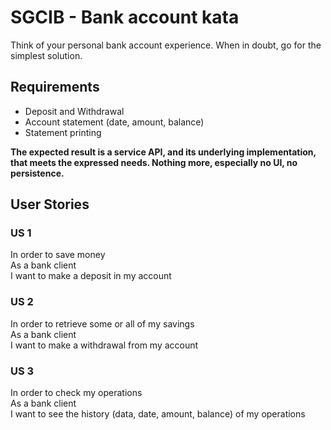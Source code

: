 # SGCIB - Bank account kata
Think of your personal bank account experience. When in doubt, go for the simplest solution.

## Requirements
- Deposit and Withdrawal
- Account statement (date, amount, balance)
- Statement printing

**The expected result is a service API, and its underlying implementation, that meets the expressed needs.
Nothing more, especially no UI, no persistence.**

## User Stories
### US 1
In order to save money  
As a bank client  
I want to make a deposit in my account

### US 2 
In order to retrieve some or all of my savings  
As a bank client  
I want to make a withdrawal from my account

### US 3
In order to check my operations  
As a bank client  
I want to see the history (data, date, amount, balance) of my operations
